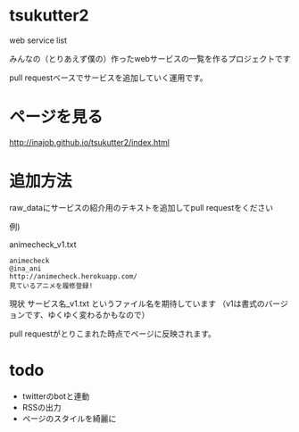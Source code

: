 tsukutter2
==========

web service list

みんなの（とりあえず僕の）作ったwebサービスの一覧を作るプロジェクトです

pull requestベースでサービスを追加していく運用です。

ページを見る
===========
http://inajob.github.io/tsukutter2/index.html


追加方法
==========
raw_dataにサービスの紹介用のテキストを追加してpull requestをください

例)

animecheck_v1.txt

```
animecheck
@ina_ani
http://animecheck.herokuapp.com/
見ているアニメを履修登録!
```
現状 サービス名_v1.txt というファイル名を期待しています
（v1は書式のバージョンです、ゆくゆく変わるかもなので）

pull requestがとりこまれた時点でページに反映されます。

todo
==========
- twitterのbotと連動
- RSSの出力
- ページのスタイルを綺麗に
